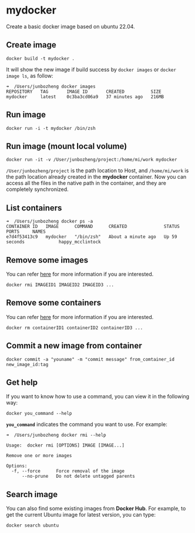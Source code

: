 # mydocker
Create a basic docker image based on ubuntu 22.04.

## Create image
```
docker build -t mydocker .
```

It will show the new image if build success by `docker images` or `docker image ls`, as follow:
```
➜  /Users/junbozheng docker images
REPOSITORY   TAG       IMAGE ID       CREATED          SIZE
mydocker     latest    0c3ba3cd06a9   37 minutes ago   216MB
```

## Run image
```
docker run -i -t mydocker /bin/zsh
```

## Run image (mount local volume)
```
docker run -it -v /User/junbozheng/project:/home/mi/work mydocker
```
`/User/junbozheng/project` is the path location to Host, and `/home/mi/work` is the path location already created in the **mydocker** container. Now you can access all the files in the native path in the container, and they are completely synchronized.

## List containers
```
➜  /Users/junbozheng docker ps -a
CONTAINER ID   IMAGE      COMMAND      CREATED              STATUS          PORTS     NAMES
e7d4f53413c9   mydocker   "/bin/zsh"   About a minute ago   Up 59 seconds             happy_mcclintock
```

## Remove some images
You can refer [here](https://blog.csdn.net/sinat_39308893/article/details/122043748) for more information if you are interested.

```
docker rmi IMAGEID1 IMAGEID2 IMAGEID3 ...
```

## Remove some containers
You can refer [here](https://jingyan.baidu.com/article/11c17a2c088605b547e39d71.html) for more information if you are interested.

```
docker rm containerID1 containerID2 containerID3 ...
```

## Commit a new image from container
```
docker commit -a "youname" -m "commit message" from_comtainer_id new_image_id:tag
```

## Get help
If you want to know how to use a command, you can view it in the following way:
```
docker you_command --help
```
**`you_command`** indicates the command you want to use. For example:
```
➜  /Users/junbozheng docker rmi --help

Usage:  docker rmi [OPTIONS] IMAGE [IMAGE...]

Remove one or more images

Options:
  -f, --force      Force removal of the image
      --no-prune   Do not delete untagged parents
```

## Search image
You can also find some existing images from **Docker Hub**. For example, to get the current Ubuntu image for latest version, you can type:
```
docker search ubuntu
```
